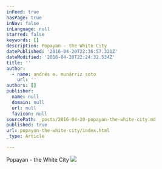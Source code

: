 ```yaml
---
inFeed: true
hasPage: true
inNav: false
inLanguage: null
starred: false
keywords: []
description: Popayan - the White City
datePublished: '2016-04-20T22:36:57.321Z'
dateModified: '2016-04-20T22:24:32.534Z'
title: ''
author:
  - name: andrés e. munárriz soto
    url: ''
authors: []
publisher:
  name: null
  domain: null
  url: null
  favicon: null
sourcePath: _posts/2016-04-20-popayan-the-white-city.md
published: true
url: popayan-the-white-city/index.html
_type: Article

---
```

Popayan - the White City
![](https://the-grid-user-content.s3-us-west-2.amazonaws.com/b5e8c34b-96d3-490d-8209-227d23d6503d.jpg)